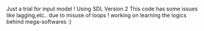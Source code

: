 Just a trial for input model ! Using SDL Version 2 
This code has some issues like lagging,etc.. due to misuse of loops ! working on learning the logics behind mega-softwares :)
